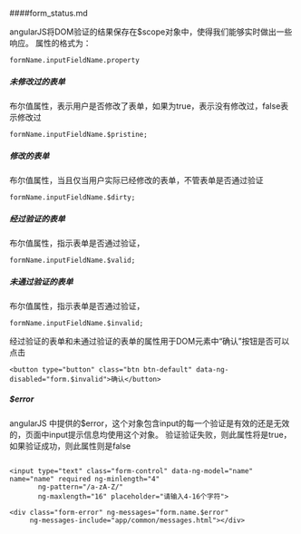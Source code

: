 ####form_status.md

angularJS将DOM验证的结果保存在$scope对象中，使得我们能够实时做出一些响应。
属性的格式为：

```
formName.inputFieldName.property
```

##### 未修改过的表单
布尔值属性，表示用户是否修改了表单，如果为true，表示没有修改过，false表示修改过
```
formName.inputFieldName.$pristine;
```

##### 修改的表单
布尔值属性，当且仅当用户实际已经修改的表单，不管表单是否通过验证
```
formName.inputFieldName.$dirty;
```

##### 经过验证的表单
布尔值属性，指示表单是否通过验证，
```
formName.inputFieldName.$valid;
```

##### 未通过验证的表单
布尔值属性，指示表单是否通过验证，
```
formName.inputFieldName.$invalid;
```

经过验证的表单和未通过验证的表单的属性用于DOM元素中“确认”按钮是否可以点击
```
<button type="button" class="btn btn-default" data-ng-disabled="form.$invalid">确认</button>
```

##### $error
angularJS 中提供的$error，这个对象包含input的每一个验证是有效的还是无效的，页面中input提示信息均使用这个对象。
验证验证失败，则此属性将是true，如果验证成功，则此属性则是false
```

<input type="text" class="form-control" data-ng-model="name" name="name" required ng-minlength="4"
       ng-pattern="/a-zA-Z/"
       ng-maxlength="16" placeholder="请输入4-16个字符">
 
<div class="form-error" ng-messages="form.name.$error"
     ng-messages-include="app/common/messages.html"></div>
```